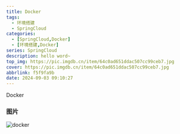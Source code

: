 ```yaml
---
title: Docker
tags:
  - 环境搭建
  - SpringCloud
categories:
  - [SpringCloud,Docker]
  - [环境搭建,Docker]
series: SpringCloud
description: hello word~
top_img: https://pic.imgdb.cn/item/64c0ad651ddac507cc99ceb7.jpg
cover: https://pic.imgdb.cn/item/64c0ad651ddac507cc99ceb7.jpg
abbrlink: f5f9fa9b
date: 2024-09-03 09:10:27
---
```


Docker

### 图片
![docker](https://pic.imgdb.cn/item/64c0ad651ddac507cc99ceb7.jpg)